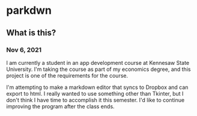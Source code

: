 # parkdwn

## What is this?

### Nov 6, 2021

I am currently a student in an app development course at Kennesaw State University.  I'm taking the course as part of my economics degree, and this project is one of the requirements for the course.

I'm attempting to make a markdown editor that syncs to Dropbox and can export to html.  I really wanted to use something other than Tkinter, but I don't think I have time to accomplish it this semester.  I'd like to continue improving the program after the class ends.

